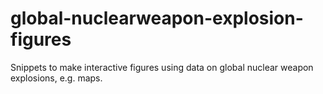 # global-nuclearweapon-explosion-figures
Snippets to make interactive figures using data on global nuclear weapon explosions, e.g. maps. 
